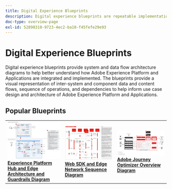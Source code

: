 ```yaml
---
title: Digital Experience Blueprints
description: Digital experience blueprints are repeatable implementations to address strategy and solve established business problems. They accelerate time-to-value and provide a fast path to success.
doc-type: overview-page
exl-id: 52898310-9723-4ec2-ba10-f45fefe29e93
---
```

# Digital Experience Blueprints

Digital experience blueprints provide system and data flow architecture diagrams to help better understand how Adobe Experience Platform and Applications are integrated and implemented. The blueprints provide a visual representation of inter-system and component data and content flows, sequence of operations, and dependencies to help inform use case design and architecture of Adobe Experience Platform and Applications.

## Popular Blueprints

<table>
<tr>
  <td>
    <a href="experience-platform/guardrails.md">
      <img alt="Experience Platform Hub and Edge Architecture" src="experience-platform/assets/aep_edge_hub_latency_v1.svg" />
    </a>
    <div>
      <a href="experience-platform/guardrails.md">
    <strong>Experience Platform Hub and Edge Architecture and Guardrails Diagram</strong>
    </a>
    </div>
  </td>
   <td>
    <a href="experience-platform/deployment/websdk.md">
      <img alt="Edge Sequence Diagram" src="experience-platform/deployment/assets/web_sdk_sequence.svg" />
    </a>
    <div>
      <a href="experience-platform/deployment/websdk.md">
    <strong>Web SDK and Edge Network Sequence Diagram</strong>
    </a>
    </div>
  </td>
  <td>
    <a href="customer-journeys/journey-optimizer.md">
      <img alt="Journey Optimizer Overview Diagram" src="customer-journeys/assets/ajo-architecture.svg" />
    </a>
    <div>
      <a href="customer-journeys/journey-optimizer.md">
    <strong>Adobe Journey Optimizer Overview Diagram</strong>
    </a>
    </div>
  </td>
</tr>
</table>

</div>